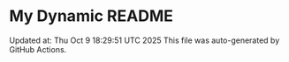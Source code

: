 # My Dynamic README
Updated at: Thu Oct  9 18:29:51 UTC 2025
This file was auto-generated by GitHub Actions.
